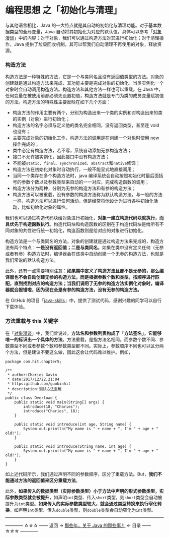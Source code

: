 # 编程思想 之「初始化与清理」

与其他语言相比，Java 的一大特点就是其自动的初始化与清理功能。对于基本数据类型的全局变量，Java 自动将其初始化为对应的默认值，具体可以参考「[对象漫谈](http://blog.csdn.net/qq_35246620/article/details/78714515)」中的内容；对于对象，我们可以通过构造方法对其进行初始化；对于清理操作，Java 提供了垃圾回收机制，其可以帮我们自动清理不再使用的对象，释放资源。

### 构造方法

构造方法是一种特殊的方法，它是一个与类同名且没有返回值类型的方法。对象的创建就是通过构造方法来完成，其功能主要是完成对象的初始化。当类实例化一个对象时会自动调用构造方法。构造方法和其他方法一样也可以重载。在 Java 中，任何变量在被使用前都必须先设置初值，构造方法就是专门为类的成员变量赋初值的方法。构造方法的特殊性主要反映在如下几个方面：

 - 构造方法的作用主要有两个，分别为构造出来一个类的实例和对构造出来的类的实例（对象）进行初始化；
 - 构造方法的名字必须与定义他的类名完全相同，没有返回类型，甚至连 void 也没有；
 - 主要完成对象的初始化工作，构造方法的调用是在创建一个对象时使用 new 操作完成的；
 - 类中必定有构造方法，若不写，系统自动添加无参构造方法；
 - 接口不允许被实例化，因此接口中没有构造方法；
 - 不能被`static`、`final`、`synchronized`、`abstract`和`native`修饰；
 - 构造方法在初始化对象时自动执行，一般不能显式地直接调用；
 - 当同一个类存在多个构造方法时，java 编译系统会自动按照初始化时最后面括号的参数个数以及参数类型来自动的一一对应，完成构造函数的调用；
 - 构造方法分为两种，分别为无参的构造方法和有参的构造方法；
 - 构造方法可以被重载，没有参数的构造方法称为默认构造方法，与一般的方法一样，构造方法可以进行任何活动，但是经常将他设计为进行各种初始化活动，比如初始化对象的属性。　　

我们也可以通过构造代码块给对象进行初始化，**对象一建立构造代码块就执行，而且优先于构造函数执行**。构造代码块和构造函数的区别在于构造代码块是给所有不同对象的共性进行统一初始化，构造函数则是给对应的对象进行初始化。

构造方法是一个与类同名的方法，对象的创建就是通过构造方法来完成的，构造方法有两个特点：**一是没有返回值；二是与类同名**。如果在类中没有定义任何（无参或者有参）构造方法时，编译器会在该类中自动创建一个无参的构造方法，也就是我们常说的默认构造方法。

此外，还有一点需要特别注意：**如果类中定义了构造方法且都不是无参的，那么编译器也不会自动创建无参的构造方法，而是根据参数个数和类型，按顺序进行匹配，直到找到对应的构造方法；当我们调用了无参的构造方法实例化对象时，编译器就会报错啦，因为现在全是有参的构造方法，没有无参的构造方法。**

在 GitHub 的项目「[java-skills](https://github.com/guobinhit/java-skills)」中，提供了测试代码，感谢兴趣的同学可以自行下载体验。

### 方法重载与 this 关键字

在「[对象漫谈](http://blog.csdn.net/qq_35246620/article/details/78714515)」中，我们曾说过，**方法名和参数列表构成了「方法签名」，它能够唯一的标识出一个具体的方法**。方法重载，是指方法名相同，而参数个数不同、参数类型不同或者参数个数和参数类型都不同。实际上，参数顺序不同也可以区分两个方法，但是建议不要这么做，因此这会让代码难以维护。例如，

```
package com.hit.chapter5;

/**
 * author:Charies Gavin
 * date:2017/12/22,21:04
 * https:github.com/guobinhit
 * description:测试方法重载
 */
public class Overload {
    public static void main(String[] args) {
        introduce(18, "Charies");
        introduce("Charies", 18);
    }

    public static void introduce(int age, String name) {
        System.out.println("My name is " + name + ", I'm " + age + " old!");
    }

    public static void introduce(String name, int age) {
        System.out.println("My name is " + name + ", I'm " + age + " old!");
    }
}
```

如上述代码所示，我们通过声明不同的参数顺序，区分了重载方法。But，**我们不能通过方法的返回值来区分重载方法**。

此外，**如果传入的数据类型（实际参数类型）小于方法中声明的形式参数类型，实际参数类型就会被提升**，如声明`int`类型、传入`short`类型，则`short`类型会自动被提升为`int`类型。**如果传入的实际参数类型较大，就会通过类型转换来执行窄化转换**，如声明`int`类型、传入`double`类型，则`double`类型会自动窄化为`int`类型。

----------

———— ☆☆☆ —— 返回 -> [那些年，关于 Java 的那些事儿](https://github.com/guobinhit/java-skills/blob/master/README.md) <- 目录 —— ☆☆☆ ————
